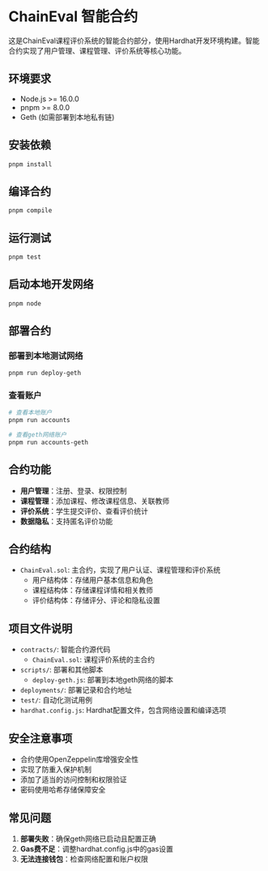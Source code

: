 # ChainEval 智能合约

这是ChainEval课程评价系统的智能合约部分，使用Hardhat开发环境构建。智能合约实现了用户管理、课程管理、评价系统等核心功能。

## 环境要求

- Node.js >= 16.0.0
- pnpm >= 8.0.0
- Geth (如需部署到本地私有链)

## 安装依赖

```bash
pnpm install
```

## 编译合约

```bash
pnpm compile
```

## 运行测试

```bash
pnpm test
```

## 启动本地开发网络

```bash
pnpm node
```

## 部署合约

### 部署到本地测试网络
```bash
pnpm run deploy-geth
```

### 查看账户
```bash
# 查看本地账户
pnpm run accounts

# 查看geth网络账户
pnpm run accounts-geth
```

## 合约功能

- **用户管理**：注册、登录、权限控制
- **课程管理**：添加课程、修改课程信息、关联教师
- **评价系统**：学生提交评价、查看评价统计
- **数据隐私**：支持匿名评价功能

## 合约结构

- `ChainEval.sol`: 主合约，实现了用户认证、课程管理和评价系统
  - 用户结构体：存储用户基本信息和角色
  - 课程结构体：存储课程详情和相关教师
  - 评价结构体：存储评分、评论和隐私设置

## 项目文件说明

- `contracts/`: 智能合约源代码
  - `ChainEval.sol`: 课程评价系统的主合约
- `scripts/`: 部署和其他脚本
  - `deploy-geth.js`: 部署到本地geth网络的脚本
- `deployments/`: 部署记录和合约地址
- `test/`: 自动化测试用例
- `hardhat.config.js`: Hardhat配置文件，包含网络设置和编译选项

## 安全注意事项

- 合约使用OpenZeppelin库增强安全性
- 实现了防重入保护机制
- 添加了适当的访问控制和权限验证
- 密码使用哈希存储保障安全

## 常见问题

1. **部署失败**：确保geth网络已启动且配置正确
2. **Gas费不足**：调整hardhat.config.js中的gas设置
3. **无法连接钱包**：检查网络配置和账户权限 